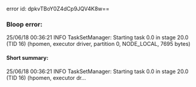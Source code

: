 error id: dpkvTBoY0Z4dCp9JQV4K8w==
### Bloop error:

25/06/18 00:36:21 INFO TaskSetManager: Starting task 0.0 in stage 20.0 (TID 16) (hpomen, executor driver, partition 0, NODE_LOCAL, 7695 bytes)
#### Short summary: 

25/06/18 00:36:21 INFO TaskSetManager: Starting task 0.0 in stage 20.0 (TID 16) (hpomen, executor dr...